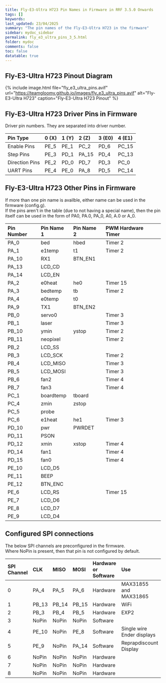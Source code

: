 ```yaml
---
title: Fly-E3-Ultra H723 Pin Names in Firmware in RRF 3.5.0 Onwards
tags: []
keywords: 
last_updated: 23/04/2025
summary: "The pin names of the Fly-E3-Ultra H723 in the firmware"
sidebar: mydoc_sidebar
permalink: fly_e3_ultra_pins_3_5.html
folder: mydoc
comments: false
toc: false
datatable: true
---
```


## Fly-E3-Ultra H723 Pinout Diagram

{% include image.html file="fly_e3_ultra_pins.avif" url="https://teamgloomy.github.io/images/fly_e3_ultra_pins.avif" alt="Fly-E3-Ultra H723" caption="Fly-E3-Ultra H723 Pinout" %}

## Fly-E3-Ultra H723 Driver Pins in Firmware

Driver pin numbers. They are separated into driver number.

<div class="datatable-begin"></div>

|Pin Type|0 (X)|1 (Y)|2 (Z)|3 (E0)|4 (E1)|
| :------------- |:-------------|:-------------|:-------------|:-------------|:-------------|
|Enable Pins|PE_5|PE_1|PC_2|PD_6|PC_15|
|Step Pins|PE_3|PD_1|PA_15|PD_4|PC_13|
|Direction Pins|PE_2|PD_0|PD_7|PD_3|PC_0|
|UART Pins|PE_4|PE_0|PA_8|PD_5|PC_14|

<div class="datatable-end"></div>

## Fly-E3-Ultra H723 Other Pins in Firmware

If more than one pin name is availble, either name can be used in the firmware (config.g).  
If the pins aren't in the table (due to not having a special name), then the pin itself can be used in the form of PA0, PA.0, PA_0, A0, A.0 or A_0.  

<div class="datatable-begin"></div>

|Pin Number|Pin Name 1|Pin Name 2|PWM Hardware Timer|
| :------------- |:-------------|:-------------|:-------------|
|PA_0|bed|hbed|Timer 2|
|PA_1|e1temp|t1|Timer 2|
|PA_10|RX1|BTN_EN1||
|PA_13|LCD_CD|||
|PA_14|LCD_EN|||
|PA_2|e0heat|he0|Timer 15|
|PA_3|bedtemp|tb|Timer 2|
|PA_4|e0temp|t0||
|PA_9|TX1|BTN_EN2||
|PB_0|servo0||Timer 3|
|PB_1|laser||Timer 3|
|PB_10|ymin|ystop|Timer 2|
|PB_11|neopixel||Timer 2|
|PB_2|LCD_SS|||
|PB_3|LCD_SCK||Timer 2|
|PB_4|LCD_MISO||Timer 3|
|PB_5|LCD_MOSI||Timer 3|
|PB_6|fan2||Timer 4|
|PB_7|fan3||Timer 4|
|PC_1|boardtemp|tboard||
|PC_4|zmin|zstop||
|PC_5|probe|||
|PC_6|e1heat|he1|Timer 3|
|PD_10|pwr|PWRDET||
|PD_11|PSON|||
|PD_12|xmin|xstop|Timer 4|
|PD_14|fan1||Timer 4|
|PD_15|fan0||Timer 4|
|PE_10|LCD_D5|||
|PE_11|BEEP|||
|PE_12|BTN_ENC|||
|PE_6|LCD_RS||Timer 15|
|PE_7|LCD_D6|||
|PE_8|LCD_D7|||
|PE_9|LCD_D4|||

<div class="datatable-end"></div>

## Configured SPI connections

The below SPI channels are preconfigured in the firmware.  
Where NoPin is present, then that pin is not configured by default.  

<div class="datatable-begin"></div>

|SPI Channel| CLK | MISO | MOSI | Hardware or Software | Use |
| :------------- |:-------------|:-------------|:-------------|:-------------|:-------------|
|0|PA_4|PA_5|PA_6|Hardware|MAX31855 and MAX31865|
|1|PB_13|PB_14|PB_15|Hardware|WiFi|
|2|PB_3|PB_4|PB_5|Hardware|EXP2|
|3|NoPin|NoPin|NoPin|Software||
|4|PE_10|NoPin|PE_8|Software|Single wire Ender displays|
|5|PE_9|NoPin|PA_14|Software|Reprapdiscount Display|
|6|NoPin|NoPin|NoPin|Hardware||
|7|NoPin|NoPin|NoPin|Hardware||
|8|NoPin|NoPin|NoPin|Hardware||

<div class="datatable-end"></div>
